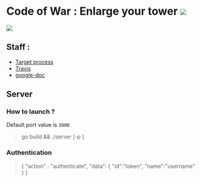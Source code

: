 # Code of War : Enlarge your tower ![](https://travis-ci.org/ttfx-bordeaux/code-of-war-5.svg?branch=master)
![](http://www.codeofwar.net/sites/all/themes/cow/images/xlogo.png.pagespeed.ic.n8tK1fUftd.png)

## Staff :
- [Target process](https://kriyss.tpondemand.com)
- [Travis](https://travis-ci.org/ttfx-bordeaux/code-of-war-5)
- [google-doc](https://docs.google.com/document/d/1mAcHqqwybe-Z9JYzGX4Fi2q3ZZmjIFUjllQGPF7tQ-w/edit?usp=sharing)

## Server

### How to launch ?

Default port value is `3000`
> go build && ./server [-p <port>]

### Authentication

> {
>    "action" : "authenticate",
>    "data": {
>        "id":"token",
>        "name":"username"
>    }
> }
